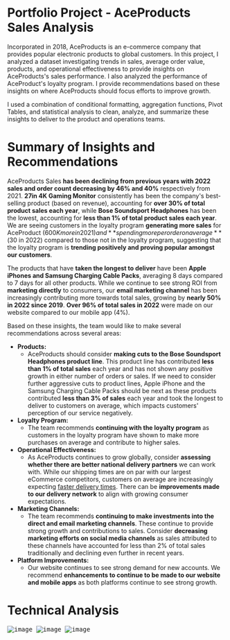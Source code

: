 # Portfolio Project - AceProducts Sales Analysis
Incorporated in 2018, AceProducts is an e-commerce company that provides popular electronic products to global customers. In this project, I analyzed a dataset investigating trends in sales, average order value, products, and operational effectiveness to provide insights on AceProducts's sales performance. I also analyzed the performance of AceProduct's loyalty program. I provide recommendations based on these insights on where AceProducts should focus efforts to improve growth.

I used a combination of conditional formatting, aggregation functions, Pivot Tables, and statistical analysis to clean, analyze, and summarize these insights to deliver to the product and operations teams.

# Summary of Insights and Recommendations
AceProducts Sales **has been declining from previous years with 2022 sales and order count decreasing by 46% and 40%** respectively from 2021. **27in 4K Gaming Monitor** consistently has been the company's best-selling product (based on revenue), accounting for **over 30% of total product sales each year**, while **Bose Soundsport Headphones** has been the lowest, accounting for **less than 1% of total product sales each year**. We are seeing customers in the loyalty program **generating more sales** for AceProduct ($600K more in 2021) and **spending more per order on average** ($30 in 2022) compared to those not in the loyalty program, suggesting that the loyalty program is **trending positively and proving popular amongst our customers**. 

The products that have **taken the longest to deliver** have been **Apple iPhones and Samsung Charging Cable Packs**, averaging 8 days compared to 7 days for all other products. While we continue to see strong ROI from **marketing directly** to consumers, our **email marketing channel** has been increasingly contributing more towards total sales, growing by **nearly 50% in 2022 since 2019**. **Over 96% of total sales in 2022** were made on our website compared to our mobile app (4%).

Based on these insights, the team would like to make several recommendations across several areas:
* **Products:**
    * AceProducts should consider **making cuts to the Bose Soundsport Headphones product line**. This product line has contributed **less than 1% of total sales** each year and has not shown any positive growth in either number of orders or sales. If we need to consider further aggressive cuts to product lines, Apple iPhone and the Samsung Charging Cable Packs should be next as these products contributed **less than 3% of sales** each year and took the longest to deliver to customers on average, which impacts customers' perception of our service negatively.
* **Loyalty Program:**
    * The team recommends **continuing with the loyalty program** as customers in the loyalty program have shown to make more purchases on average and contribute to higher sales.
 * **Operational Effectiveness:**
     * As AceProducts continues to grow globally, consider **assessing whether there are better national delivery partners** we can work with. While our shipping times are on par with our largest eCommerce competitors, customers on average are increasingly expecting [faster delivery times](https://www.forbes.com/sites/forbestechcouncil/2023/02/24/trending-now-last-mile-delivery-expectations-for-2023/?sh=685af0605e8d). There can be **improvements made to our delivery network** to align with growing consumer expectations.
* **Marketing Channels:**
    * The team recommends **continuing to make investments into the direct and email marketing channels**. These continue to provide strong growth and contributions to sales. Consider **decreasing marketing efforts on social media channels** as sales attributed to these channels have accounted for less than 2% of total sales traditionally and declining even further in recent years.
* **Platform Improvements:**
    * Our website continues to see strong demand for new accounts. We recommend **enhancements to continue to be made to our website and mobile apps** as both platforms continue to see strong growth.


# Technical Analysis
<kbd> ![image](https://github.com/Yunsang93/AceProducts-eCommerce-Analysis/assets/62224204/6ebda625-bb30-4617-b297-cf7cf9ddd725) </kbd>
<kbd> ![image](https://github.com/Yunsang93/AceProducts-eCommerce-Analysis/assets/62224204/6d4f6bb0-2b8a-48ac-b007-1fcf5d5554e7) </kbd>
<kbd> ![image](https://github.com/Yunsang93/AceProducts-eCommerce-Analysis/assets/62224204/0d828a70-0b0b-4a1e-9c04-db8bf6a0d1e2) </kbd>





